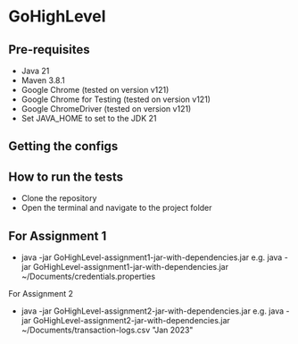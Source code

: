 # GoHighLevel

## Pre-requisites
- Java 21
- Maven 3.8.1
- Google Chrome (tested on version v121)
- Google Chrome for Testing (tested on version v121)
- Google ChromeDriver (tested on version v121)
- Set JAVA_HOME to set to the JDK 21

## Getting the configs

## How to run the tests
- Clone the repository
- Open the terminal and navigate to the project folder

## For Assignment 1
- java -jar GoHighLevel-assignment1-jar-with-dependencies.jar <path-to-credentials-file>
e.g.  java -jar GoHighLevel-assignment1-jar-with-dependencies.jar ~/Documents/credentials.properties

For Assignment 2
- java -jar GoHighLevel-assignment2-jar-with-dependencies.jar <path-to-transaction-logs-file> <month-and-year-to-find-charge-for-separated-by-space>
e.g.  java -jar GoHighLevel-assignment2-jar-with-dependencies.jar ~/Documents/transaction-logs.csv "Jan 2023"